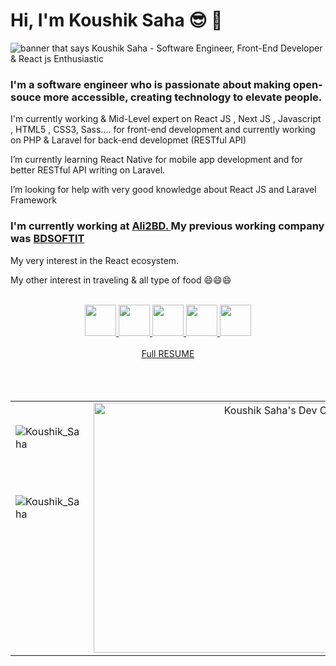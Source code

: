 # Hi, I'm Koushik Saha 😎 🖖

<img src="https://i.postimg.cc/J4J6y2Hg/Koushik-Saha-3.png" alt="banner that says Koushik Saha - Software Engineer, Front-End Developer & React js Enthusiastic">

### I'm a software engineer who is passionate about making open-souce more accessible, creating technology to elevate people. 

I'm currently working & Mid-Level expert on React JS , Next JS , Javascript , HTML5 , CSS3, Sass.... for front-end development and currently working on PHP & Laravel for back-end developmet (RESTful API) 

I’m currently learning React Native for mobile app development and for better RESTful API writing on Laravel.

I’m looking for help with very good knowledge about React JS and Laravel Framework 

### I'm currently working at <a href="https://ali2bd.com/">Ali2BD. </a> My previous working company was <a href="https://bdsoftit.com/">BDSOFTIT </a> 

My very interest in the React ecosystem.

My other interest in traveling & all type of food 😄😄😄 <br /> <br />
<div align="center"><a href="https://bitbucket.org/Koushik666/"><img src="https://i.postimg.cc/c497Xqt6/bitbucket.png" width="50" height="50"> </a> <a href="https://github.com/Koushik-Saha"><img src="https://i.postimg.cc/25cVfmmB/github.png" width="50" height="50"> </a> <a href="https://www.linkedin.com/in/koushik-saha20/"><img src="https://i.postimg.cc/TwKhdSYN/linkedin.png" width="50" height="50"> </a> <a href="https://stackoverflow.com/users/4700694/koushik-saha"><img src="https://i.postimg.cc/134zc2Dm/stack-overflow.png" width="50" height="50"> </a> <a href="https://www.facebook.com/KoushikSaha678/"><img src="https://i.postimg.cc/brbJbtnQ/facebook.png" width="50" height="50"> </a>
</div><br/>
<div align="center"><a href="https://koushik-saha.github.io/"> Full RESUME</a></div>
<br/>
<br/>
<br/>
<table>
  <tr>
    <td valign="top">
        <p>&nbsp;<img align="center" src="https://github-readme-stats.vercel.app/api?username=Koushik-Saha&show_icons=true&locale=en&theme=radical" alt="Koushik_Saha" /></p><br/>
            <p>&nbsp;<img align="center" src="https://github-readme-stats.vercel.app/api/top-langs/?username=Koushik-Saha&langs_count=8" alt="Koushik_Saha" /></p>
    </td>
    <td valign="top" align="right">
        <a href="https://app.daily.dev/koushik1995"><img src="https://api.daily.dev/devcards/112a3e4847a742fca1f719f85d2f9c09.png?r=gup" width="400" alt="Koushik Saha's Dev Card"/></a>
    </td>
  </tr>
</table>
